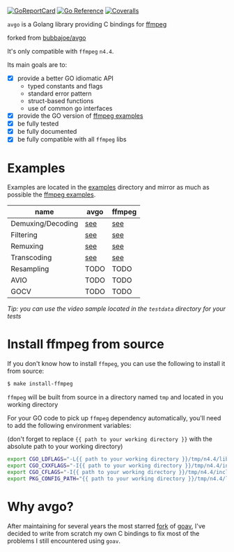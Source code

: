 [![GoReportCard](http://goreportcard.com/badge/github.com/bubbajoe/avgo)](http://goreportcard.com/report/github.com/bubbajoe/avgo)
[![Go Reference](https://pkg.go.dev/badge/github.com/bubbajoe/avgo.svg)](https://pkg.go.dev/github.com/bubbajoe/avgo)
[![Coveralls](https://coveralls.io/repos/github/bubbajoe/avgo/badge.svg?branch=master)](https://coveralls.io/github/bubbajoe/avgo)

`avgo` is a Golang library providing C bindings for [ffmpeg](https://github.com/FFmpeg/FFmpeg)

forked from [bubbajoe/avgo](https://github.com/bubbajoe/go-avgo)

It's only compatible with `ffmpeg` `n4.4`.

Its main goals are to:
- [x] provide a better GO idiomatic API
    - typed constants and flags
    - standard error pattern
    - struct-based functions
    - use of common go interfaces
- [x] provide the GO version of [ffmpeg examples](https://github.com/FFmpeg/FFmpeg/tree/n4.4/doc/examples)
- [x] be fully tested
- [x] be fully documented
- [x] be fully compatible with all `ffmpeg` libs

# Examples

Examples are located in the [examples](examples) directory and mirror as much as possible the [ffmpeg examples](https://github.com/FFmpeg/FFmpeg/tree/n4.4/doc/examples).

|name|avgo|ffmpeg|
|---|---|---|
|Demuxing/Decoding|[see](examples/demuxing_decoding/main.go)|[see](https://github.com/FFmpeg/FFmpeg/blob/n4.4/doc/examples/demuxing_decoding.c)
|Filtering|[see](examples/filtering/main.go)|[see](https://github.com/FFmpeg/FFmpeg/blob/n4.4/doc/examples/filtering_video.c)
|Remuxing|[see](examples/remuxing/main.go)|[see](https://github.com/FFmpeg/FFmpeg/blob/n4.4/doc/examples/remuxing.c)
|Transcoding|[see](examples/transcoding/main.go)|[see](https://github.com/FFmpeg/FFmpeg/blob/n4.4/doc/examples/transcoding.c)
|Resampling|TODO|TODO
|AVIO|TODO|TODO
|GOCV|TODO|TODO

*Tip: you can use the video sample located in the `testdata` directory for your tests*

# Install ffmpeg from source

If you don't know how to install `ffmpeg`, you can use the following to install it from source:

```sh
$ make install-ffmpeg
```

`ffmpeg` will be built from source in a directory named `tmp` and located in you working directory

For your GO code to pick up `ffmpeg` dependency automatically, you'll need to add the following environment variables:

(don't forget to replace `{{ path to your working directory }}` with the absolute path to your working directory)

```sh
export CGO_LDFLAGS="-L{{ path to your working directory }}/tmp/n4.4/lib/",
export CGO_CXXFLAGS="-I{{ path to your working directory }}/tmp/n4.4/include/",
export CGO_CFLAGS="-I{{ path to your working directory }}/tmp/n4.4/include/",
export PKG_CONFIG_PATH="{{ path to your working directory }}/tmp/n4.4/lib/pkgconfig",
```

# Why avgo?

After maintaining for several years the most starred [fork](https://github.com/bubbajoe/goav) of [goav](https://github.com/giorgisio/goav), I've decided to write from scratch my own C bindings to fix most of the problems I still encountered using `goav`.